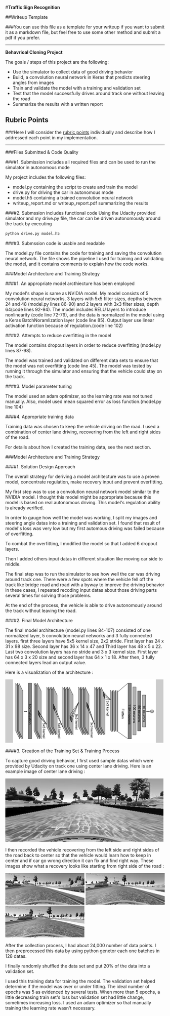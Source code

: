 #**Traffic Sign Recognition** 

##Writeup Template

###You can use this file as a template for your writeup if you want to submit it as a markdown file, but feel free to use some other method and submit a pdf if you prefer.

---

**Behavrioal Cloning Project**

The goals / steps of this project are the following:
* Use the simulator to collect data of good driving behavior
* Build, a convolution neural network in Keras that predicts steering angles from images
* Train and validate the model with a training and validation set
* Test that the model successfully drives around track one without leaving the road
* Summarize the results with a written report


[//]: # (Image References)

[image1]: ./examples/image1.png "Model Visualization"
[image2]: ./examples/gray_image.png "Grayscaling"
[image3]: ./examples/gray_image2.png "Recovery Image"
[image4]: ./examples/gray_image3.png "Recovery Image"
[image5]: ./examples/gray_image4.png "Recovery Image"

## Rubric Points
###Here I will consider the [rubric points](https://review.udacity.com/#!/rubrics/432/view) individually and describe how I addressed each point in my implementation.  

---
###Files Submitted & Code Quality

####1. Submission includes all required files and can be used to run the simulator in autonomous mode

My project includes the following files:
* model.py containing the script to create and train the model
* drive.py for driving the car in autonomous mode
* model.h5 containing a trained convolution neural network 
* writeup_report.md or writeup_report.pdf summarizing the results

####2. Submssion includes functional code
Using the Udacity provided simulator and my drive.py file, the car can be driven autonomously around the track by executing 
```sh
python drive.py model.h5
```

####3. Submssion code is usable and readable

The model.py file contains the code for training and saving the convolution neural network. The file shows the pipeline I used for training and validating the model, and it contains comments to explain how the code works.

###Model Architecture and Training Strategy

####1. An appropriate model arcthiecture has been employed

My model's shape is same as NVIDIA model.
My model consists of 5 convolution neural networks, 3 layers with 5x5 filter sizes, depths between 24 and 48 (model.py lines 86-90) and 2 layers with 3x3 filter sizes, depth 64(code lines 92-94).
The model includes RELU layers to introduce nonlinearity (code line 72-79), and the data is normalized in the model using a Keras BatchNoramlization layer (code line 85). Output layer use linear activation function because of regulation.(code line 102)

####2. Attempts to reduce overfitting in the model

The model contains dropout layers in order to reduce overfitting (model.py lines 87-98). 

The model was trained and validated on different data sets to ensure that the model was not overfitting (code line 45). The model was tested by running it through the simulator and ensuring that the vehicle could stay on the track.

####3. Model parameter tuning

The model used an adam optimizer, so the learning rate was not tuned manually. Also, model used mean squared error as loss function.(model.py line 104)

####4. Appropriate training data

Training data was chosen to keep the vehicle driving on the road. I used a combination of center lane driving, recovering from the left and right sides of the road.

For details about how I created the training data, see the next section. 

###Model Architecture and Training Strategy

####1. Solution Design Approach

The overall strategy for deriving a model architecture was to use a proven model, concentrate regulation, make recovery input and prevent overfitting.

My first step was to use a convolution neural network model similar to the NVIDIA model. I thought this model might be appropriate because this model is based on real autonomous driving. This model's regulation ability is already verified.

In order to gauge how well the model was working, I split my images and steering angle datas into a training and validation set. I found that result of model's loss was very low but my first automous driving was failed because of overfitting.

To combat the overfitting, I modified the model so that I added 6 dropout layers.

Then I added others input datas in different situation like moving car side to middle.

The final step was to run the simulator to see how well the car was driving around track one. There were a few spots where the vehicle fell off the track like bridge road and road with a byway to improve the driving behavior in these cases, I repeated recoding input datas about those driving parts several times for solving those problems.

At the end of the process, the vehicle is able to drive autonomously around the track without leaving the road.

####2. Final Model Architecture

The final model architecture (model.py lines 84-107) consisted of one normalized layer, 5 convolution neural networks and 3 fully connected layers. first three layers have 5x5 kernel size, 2x2 stride. First layer has 24 x 31 x 98 size. Second layer has 36 x 14 x 47 and Third layer has 48 x 5 x 22. Last two convolution layers has no stride and 3 x 3 kernel size. First layer has 64 x 3 x 20 size and second layer has 64 x 1 x 18. After then, 3 fully connected layers lead an output value.

Here is a visualization of the architecture :

![alt text][image1]

####3. Creation of the Training Set & Training Process

To capture good driving behavior, I first used sample datas which were provided by Udacity on track one using center lane driving. Here is an example image of center lane driving :

![alt text][image2]

I then recorded the vehicle recovering from the left side and right sides of the road back to center so that the vehicle would learn how to keep in center and if car go wrong direction it can fix and find right way. These images show what a recovery looks like starting from right side of the road :

![alt text][image3]
![alt text][image4]
![alt text][image5]

After the collection process, I had about 24,000 number of data points. I then preprocessed this data by using python genetor each one batches in 128 datas.


I finally randomly shuffled the data set and put 20% of the data into a validation set. 

I used this training data for training the model. The validation set helped determine if the model was over or under fitting. The ideal number of epochs was 5 as evidenced by several tests. When more than 5 epochs, a little decreasing train set's loss but validation set had little change, sometimes increasing loss. I used an adam optimizer so that manually training the learning rate wasn't necessary.
